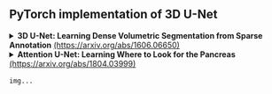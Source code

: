 ## PyTorch implementation of 3D U-Net
<details>
  <summary>
    <strong>3D U-Net: Learning Dense Volumetric Segmentation from Sparse Annotation</strong>
    <a href="https://arxiv.org/abs/1606.06650" target="_blank">(https://arxiv.org/abs/1606.06650)</a>
  </summary>

  <img width="90%" height="90%" src="docs/3D U-Net.png"><br>
  Composed of an encoder, decoder, skip connections, and output layer.
</details>

<details>
  <summary>
    <strong>Attention U-Net: Learning Where to Look for the Pancreas</strong>
    <a href="https://arxiv.org/abs/1804.03999" target="_blank">(https://arxiv.org/abs/1804.03999)</a>
    
    img...
  </summary>
</details>
